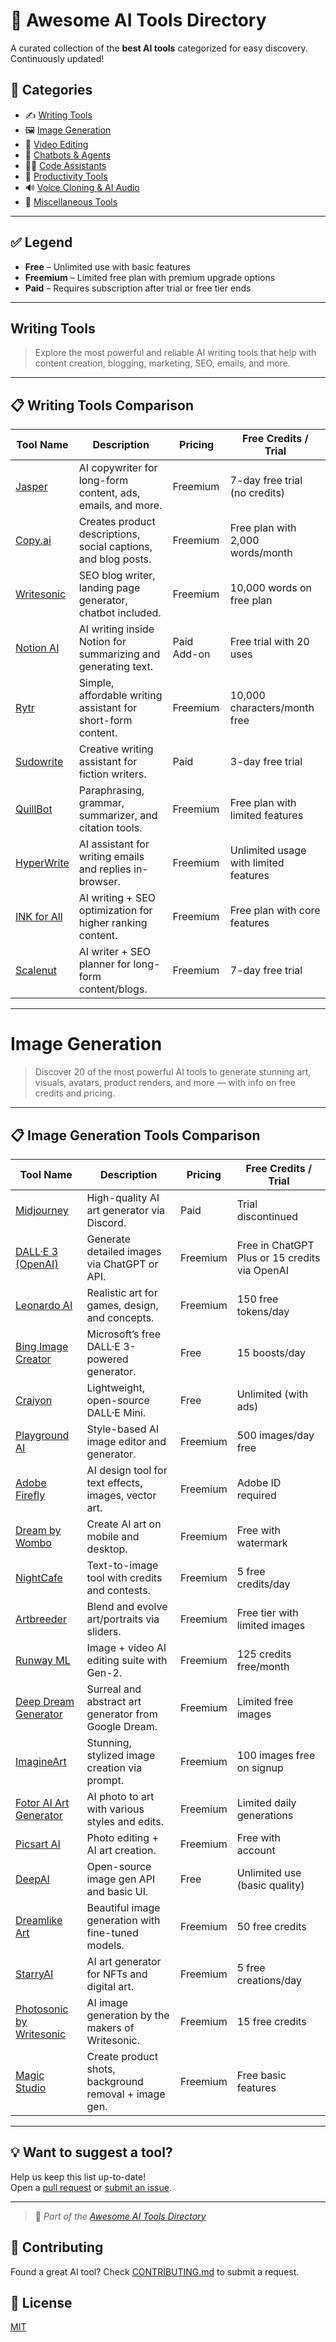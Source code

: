 # 🧠 Awesome AI Tools Directory

A curated collection of the **best AI tools** categorized for easy discovery. Continuously updated!

## 📂 Categories

- ✍️ [Writing Tools](#writing-tools)
- 🖼️ [Image Generation](#image-generation)
- 🎥 [Video Editing](#)
- 💬 [Chatbots & Agents](#)
- 🧑‍💻 [Code Assistants](#)
- 🧩 [Productivity Tools](#)
- 🔊 [Voice Cloning & AI Audio](#)
- 🧰 [Miscellaneous Tools](#)

---

## ✅ Legend

- **Free** – Unlimited use with basic features
- **Freemium** – Limited free plan with premium upgrade options
- **Paid** – Requires subscription after trial or free tier ends

---

## Writing Tools

> Explore the most powerful and reliable AI writing tools that help with content creation, blogging, marketing, SEO, emails, and more.

---

## 📋 Writing Tools Comparison

| Tool Name                                     | Description                                                    | Pricing     | Free Credits / Trial                  |
| --------------------------------------------- | -------------------------------------------------------------- | ----------- | ------------------------------------- |
| [Jasper](https://www.jasper.ai)               | AI copywriter for long-form content, ads, emails, and more.    | Freemium    | 7-day free trial (no credits)         |
| [Copy.ai](https://www.copy.ai)                | Creates product descriptions, social captions, and blog posts. | Freemium    | Free plan with 2,000 words/month      |
| [Writesonic](https://www.writesonic.com)      | SEO blog writer, landing page generator, chatbot included.     | Freemium    | 10,000 words on free plan             |
| [Notion AI](https://www.notion.so/product/ai) | AI writing inside Notion for summarizing and generating text.  | Paid Add-on | Free trial with 20 uses               |
| [Rytr](https://rytr.me)                       | Simple, affordable writing assistant for short-form content.   | Freemium    | 10,000 characters/month free          |
| [Sudowrite](https://www.sudowrite.com)        | Creative writing assistant for fiction writers.                | Paid        | 3-day free trial                      |
| [QuillBot](https://www.quillbot.com)          | Paraphrasing, grammar, summarizer, and citation tools.         | Freemium    | Free plan with limited features       |
| [HyperWrite](https://www.hyperwriteai.com)    | AI assistant for writing emails and replies in-browser.        | Freemium    | Unlimited usage with limited features |
| [INK for All](https://inkforall.com)          | AI writing + SEO optimization for higher ranking content.      | Freemium    | Free plan with core features          |
| [Scalenut](https://www.scalenut.com)          | AI writer + SEO planner for long-form content/blogs.           | Freemium    | 7-day free trial                      |

---

# Image Generation

> Discover 20 of the most powerful AI tools to generate stunning art, visuals, avatars, product renders, and more — with info on free credits and pricing.

---

## 📋 Image Generation Tools Comparison

| Tool Name                                                                    | Description                                           | Pricing  | Free Credits / Trial                          |
| ---------------------------------------------------------------------------- | ----------------------------------------------------- | -------- | --------------------------------------------- |
| [Midjourney](https://www.midjourney.com)                                     | High-quality AI art generator via Discord.            | Paid     | Trial discontinued                            |
| [DALL·E 3 (OpenAI)](https://openai.com/dall-e)                               | Generate detailed images via ChatGPT or API.          | Freemium | Free in ChatGPT Plus or 15 credits via OpenAI |
| [Leonardo AI](https://leonardo.ai)                                           | Realistic art for games, design, and concepts.        | Freemium | 150 free tokens/day                           |
| [Bing Image Creator](https://www.bing.com/images/create)                     | Microsoft’s free DALL·E 3-powered generator.          | Free     | 15 boosts/day                                 |
| [Craiyon](https://www.craiyon.com)                                           | Lightweight, open-source DALL·E Mini.                 | Free     | Unlimited (with ads)                          |
| [Playground AI](https://playgroundai.com)                                    | Style-based AI image editor and generator.            | Freemium | 500 images/day free                           |
| [Adobe Firefly](https://firefly.adobe.com)                                   | AI design tool for text effects, images, vector art.  | Freemium | Adobe ID required                             |
| [Dream by Wombo](https://dream.ai)                                           | Create AI art on mobile and desktop.                  | Freemium | Free with watermark                           |
| [NightCafe](https://creator.nightcafe.studio)                                | Text-to-image tool with credits and contests.         | Freemium | 5 free credits/day                            |
| [Artbreeder](https://www.artbreeder.com)                                     | Blend and evolve art/portraits via sliders.           | Freemium | Free tier with limited images                 |
| [Runway ML](https://runwayml.com)                                            | Image + video AI editing suite with Gen-2.            | Freemium | 125 credits free/month                        |
| [Deep Dream Generator](https://deepdreamgenerator.com)                       | Surreal and abstract art generator from Google Dream. | Freemium | Limited free images                           |
| [ImagineArt](https://imagine.art)                                            | Stunning, stylized image creation via prompt.         | Freemium | 100 images free on signup                     |
| [Fotor AI Art Generator](https://www.fotor.com/features/ai-image-generator/) | AI photo to art with various styles and edits.        | Freemium | Limited daily generations                     |
| [Picsart AI](https://picsart.com/tools/ai-image-generator)                   | Photo editing + AI art creation.                      | Freemium | Free with account                             |
| [DeepAI](https://deepai.org/machine-learning-model/text2img)                 | Open-source image gen API and basic UI.               | Free     | Unlimited use (basic quality)                 |
| [Dreamlike Art](https://dreamlike.art)                                       | Beautiful image generation with fine-tuned models.    | Freemium | 50 free credits                               |
| [StarryAI](https://www.starryai.com)                                         | AI art generator for NFTs and digital art.            | Freemium | 5 free creations/day                          |
| [Photosonic by Writesonic](https://photosonic.writesonic.com)                | AI image generation by the makers of Writesonic.      | Freemium | 15 free credits                               |
| [Magic Studio](https://magicstudio.com/tools/ai-image-generator)             | Create product shots, background removal + image gen. | Freemium | Free basic features                           |

---

## 💡 Want to suggest a tool?

Help us keep this list up-to-date!  
Open a [pull request](https://github.com/YOUR-USERNAME/YOUR-REPO-NAME/pulls) or [submit an issue](https://github.com/YOUR-USERNAME/YOUR-REPO-NAME/issues).

---

> 📌 _Part of the [Awesome AI Tools Directory](../README.md)_

## 🤝 Contributing

Found a great AI tool? Check [CONTRIBUTING.md](CONTRIBUTING.md) to submit a request.

## 📄 License

[MIT](LICENSE)
